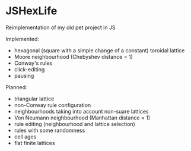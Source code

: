 # JSHexLife
Reimplementation of my old pet project in JS

Implemented:
- hexagonal (square with a simple change of a constant) toroidal lattice
- Moore neighbourhood (Chebyshev distance = 1)
- Conway's rules
- click-editing
- pausing

Planned:
- triangular lattice
- non-Conway rule configuration
- neighbourhoods taking into account non-suare lattices
- Von Neumann neighbourhood (Manhattan distance = 1)
- rule editing (neighbourhood and lattice selection)
- rules with some randomness
- cell ages
- flat finite lattices
